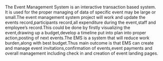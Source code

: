 The Event Management System is an interactive transaction based system. It is used for the proper managing of data of specific event may be large or small.The event management system project will work and update the events record,participants record,all expenditure during the event,staff and employee’s
 record.This could be done by firstly visualizing the event,drawing up a budget,develop a timeline put into plan into proper action,posting of next events.The EMS is a system that will reduce work burden,along with best budget.Thus main outcome is that EMS can create and manage event invitations,confirmation of
 events,event payments and overall management including check in and creation of event landing pages.
